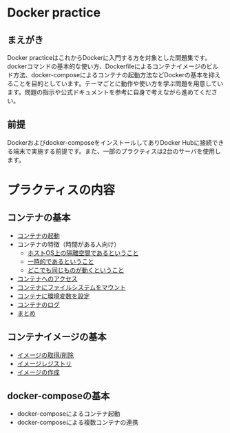# Docker practice
## まえがき
Docker practiceはこれからDockerに入門する方を対象とした問題集です。dockerコマンドの基本的な使い方、Dockerfileによるコンテナイメージのビルド方法、docker-composeによるコンテナの起動方法などDockerの基本を抑えることを目的としています。テーマごとに動作や使い方を学ぶ問題を用意しています。問題の指示や公式ドキュメントを参考に自身で考えながら進めてください。

## 前提
Dockerおよびdocker-composeをインストールしてありDocker Hubに接続できる端末で実施する前提です。また、一部のプラクティスは2台のサーバを使用します。

# プラクティスの内容
## コンテナの基本
- [コンテナの起動](./container/container-run.md)
- コンテナの特徴（時間がある人向け）
  - [ホストOS上の隔離空間であるということ](./container/container-feature-isolation.md)
  - [一時的であるということ](./container/container-feature-ephemeral.md)
  - [どこでも同じものが動くということ](./container/container-feature-reproducibility.md)
- [コンテナへのアクセス](./container/container-access.md)
- [コンテナにファイルシステムをマウント](./container/container-volume.md)
- [コンテナに環境変数を設定](./container/container-env.md)
- [コンテナのログ](./container/container-log.md)
- [まとめ](./container/container-summary.md)

## コンテナイメージの基本
- [イメージの取得/削除](./image/image-operation.md)
- [イメージレジストリ](./image/image-registry.md)
- [イメージの作成](./image/image-build.md)

## docker-composeの基本
- docker-composeによるコンテナ起動
- docker-composeによる複数コンテナの連携
